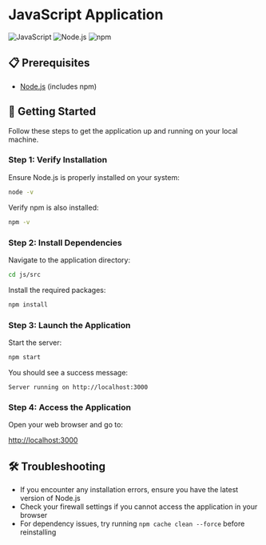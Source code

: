 # JavaScript Application

![JavaScript](https://img.shields.io/badge/JavaScript-F7DF1E?style=for-the-badge&logo=javascript&logoColor=black)
![Node.js](https://img.shields.io/badge/Node.js-339933?style=for-the-badge&logo=nodedotjs&logoColor=white)
![npm](https://img.shields.io/badge/npm-CB3837?style=for-the-badge&logo=npm&logoColor=white)

## 📋 Prerequisites

- [Node.js](https://nodejs.org/en/download) (includes npm)

## 🚀 Getting Started

Follow these steps to get the application up and running on your local machine.

### Step 1: Verify Installation

Ensure Node.js is properly installed on your system:

```bash
node -v
```

Verify npm is also installed:

```bash
npm -v
```

### Step 2: Install Dependencies

Navigate to the application directory:

```bash
cd js/src
```

Install the required packages:

```bash
npm install
```

### Step 3: Launch the Application

Start the server:

```bash
npm start
```

You should see a success message:

```
Server running on http://localhost:3000
```

### Step 4: Access the Application

Open your web browser and go to:

[http://localhost:3000](http://localhost:3000)

## 🛠️ Troubleshooting

- If you encounter any installation errors, ensure you have the latest version of Node.js
- Check your firewall settings if you cannot access the application in your browser
- For dependency issues, try running `npm cache clean --force` before reinstalling